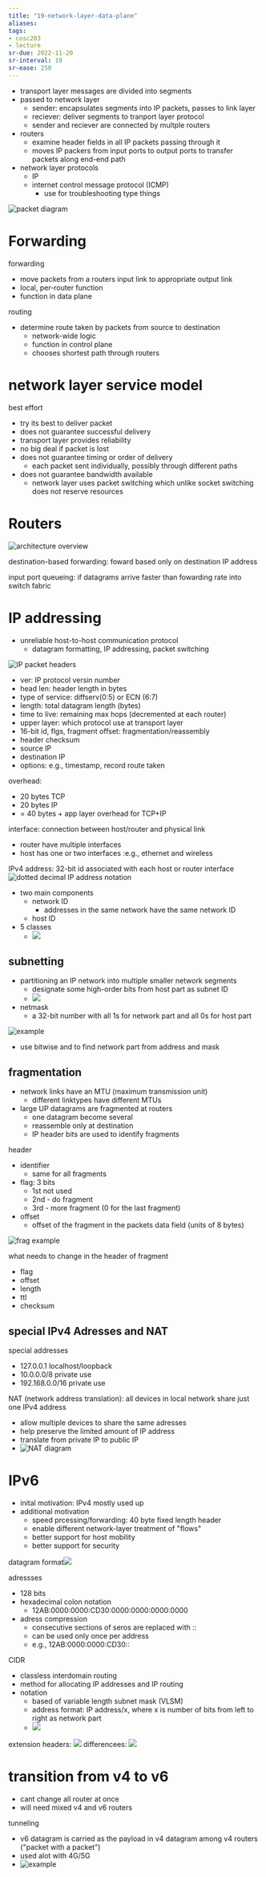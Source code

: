 ```yaml
---
title: "19-network-layer-data-plane"
aliases: 
tags: 
- cosc203
- lecture
sr-due: 2022-11-20
sr-interval: 19
sr-ease: 250
---
```


- transport layer messages are divided into segments
- passed to network layer
	- sender: encapsulates segments into IP packets, passes to link layer
	- reciever: deliver segments to tranport layer protocol
	- sender and reciever are connected by multple routers
- routers
	- examine header fields in all IP packets passing through it
	- moves IP packers from input ports to output ports to transfer packets along end-end path
- network layer protocols
	- IP
	- internet control message protocol (ICMP)
		- use for troubleshooting type things

![packet diagram](https://i.imgur.com/Y9ue6gE.png)

# Forwarding
forwarding
- move packets from a routers input link to appropriate output link
- local, per-router function
- function in data plane

routing
- determine route taken by packets from source to destination
	- network-wide logic
	- function in control plane
	- chooses shortest path through routers

# network layer service model
best effort
- try its best to deliver packet
- does not guarantee successful delivery
- transport layer provides reliability
- no big deal if packet is lost
- does not guarantee timing or order of delivery
	- each packet sent individually, possibly through different paths
- does not guarantee bandwidth available
	- network layer uses packet switching which unlike socket switching does not reserve resources

# Routers
![architecture overview](https://i.imgur.com/fNTeZnZ.png)

destination-based forwarding: foward based only on destination IP address

input port queueing: if datagrams arrive faster than fowarding rate into switch fabric

# IP addressing
- unreliable host-to-host communication protocol
	- datagram formatting, IP addressing, packet switching

![IP packet headers](https://i.imgur.com/2ehI0Kq.png)
- ver: IP protocol versin number
- head len: header length in bytes
- type of service: diffserv(0:5) or ECN (6:7)
- length: total datagram length (bytes)
- time to live: remaining max hops (decremented at each router)
- upper layer: which protocol use at transport layer
- 16-bit id, flgs, fragment offset: fragmentation/reassembly
- header checksum
- source IP
- destination IP
- options: e.g., timestamp, record route taken

overhead:
- 20 bytes TCP
- 20 bytes IP
- = 40 bytes + app layer overhead for TCP+IP


interface: connection between host/router and physical link
- router have multiple interfaces
- host has one or two interfaces :e.g., ethernet and wireless

IPv4 address: 32-bit id associated with each host or router interface
![dotted decimal IP address notation](https://i.imgur.com/N0hB8u8.png)
- two main components
	- network ID
		- addresses in the same network have the same network ID
	- host ID
- 5 classes
	- ![](https://i.imgur.com/9dOLoyr.png)

## subnetting
- partitioning an IP network into multiple smaller network segments
	- designate some high-order bits from host part as subnet ID
	- ![](https://i.imgur.com/wGjPOJb.png)
- netmask
	- a 32-bit number with all 1s for network part and all 0s for host part

![example](https://i.imgur.com/7COPiAh.png)
- use bitwise and to find network part from address and mask


## fragmentation
- network links have an MTU (maximum transmission unit)
	- different linktypes have different MTUs
- large UP datagrams are fragmented at routers
	- one datagram become several
	- reassemble only at destination
	- IP header bits are used to identify fragments


header
- identifier
	- same for all fragments
- flag: 3 bits
	- 1st not used
	- 2nd - do fragment
	- 3rd - more fragment (0 for the last fragment)
- offset
	- offset of the fragment in the packets data field (units of 8 bytes)

![frag example](https://i.imgur.com/eENmMTd.png)

what needs to change in the header of fragment
- flag
- offset
- length
- ttl
- checksum

## special IPv4 Adresses and NAT
special addresses
- 127.0.0.1 localhost/loopback
- 10.0.0.0/8 private use
- 192.168.0.0/16 private use

NAT (network address translation): all devices in local network share just one IPv4 address
- allow multiple devices to share the same adresses
- help preserve the limited amount of IP address
- translate from private IP to public IP
- ![NAT diagram](https://i.imgur.com/fU7hTbO.png)

# IPv6
- inital motivation: IPv4 mostly used up
- additional motivation
	- speed prcessing/forwarding: 40 byte fixed length header
	- enable different network-layer treatment of "flows"
	- better support for host mobility
	- better support for security

datagram format![](https://i.imgur.com/6O7jPQg.png)

adressses
- 128 bits
- hexadecimal colon notation
	- 12AB:0000:0000:CD30:0000:0000:0000:0000
- adress compression
	- consecutive sections of seros are replaced with ::
	- can be used only once per address
	- e.g., 12AB:0000:0000:CD30::

CIDR
- classless interdomain routing
- method for allocating IP addresses and IP routing
- notation
	- based of variable length subnet mask (VLSM)
	- address format: IP address/x, where x is number of bits from left to right as network part
	- ![](https://i.imgur.com/n681AV1.png)

extension headers: ![](https://i.imgur.com/8rM3clb.png)
differencees: ![](https://i.imgur.com/cWKDpEY.png)

# transition from v4 to v6
- cant change all router at once
- will need mixed v4 and v6 routers

tunneling
- v6 datagram is carried as the payload in v4 datagram among v4 routers ("packet with a packet")
- used alot with 4G/5G
- ![example](https://i.imgur.com/h4awnaL.png)
